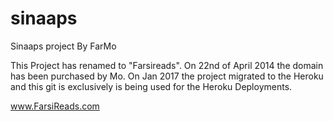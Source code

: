 sinaaps
=======

Sinaaps project By FarMo 

This Project has renamed to "Farsireads".
On 22nd of April 2014 the domain has been purchased by Mo.
On Jan 2017 the project migrated to the Heroku and this git is exclusively is being used for the Heroku Deployments.

www.FarsiReads.com
